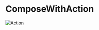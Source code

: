 # ComposeWithAction

[![Action](actions/workflows/main.yml/badge.svg)](https://github.com/ShivaShirsath/ComposeWithAction/actions/workflows/main.yml)
